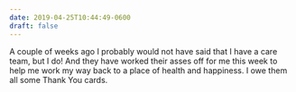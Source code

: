 ```yaml
---
date: 2019-04-25T10:44:49-0600
draft: false
---
```


A couple of weeks ago I probably would not have said that I have a care team, but I do! And they have worked their asses off for me this week to help me work my way back to a place of health and happiness. I owe them all some Thank You cards.

